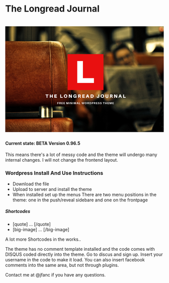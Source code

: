 The Longread Journal
===
![screenshot](screenshot.png)
===

#### Current state: BETA Version 0.96.5
This means there's a lot of messy code and the theme will undergo many internal changes. I will not change the frontend layout.

### Wordpress Install And Use Instructions
- Download the file
- Upload to server and install the theme
- When installed set up the menus
  There are two menu positions in the theme: one in the push/reveal sidebare and one on the frontpage

##### Shortcodes
- [quote] ... [/quote]
- [big-image] ... [/big-image]

A lot more Shortcodes in the works..

The theme has no comment template installed and the code comes with DISQUS coded directly into the theme. Go to discus and sign up. Insert your username in the code to make it load. You can also insert facebook comments into the same area, but not through plugins.

Contact me at @jfanc if you have any questions.
